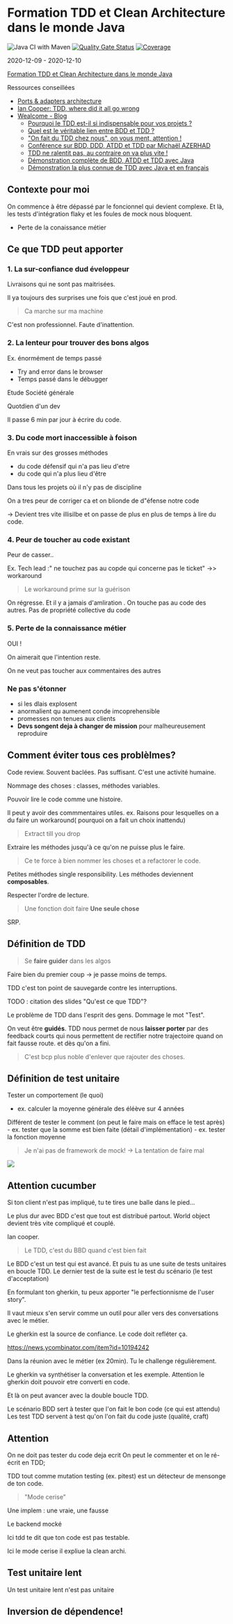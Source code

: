 # Formation TDD et Clean Architecture dans le monde Java

![Java CI with Maven](https://github.com/marc-bouvier/tdd-clean-architecture-java/workflows/Java%20CI%20with%20Maven/badge.svg)
[![Quality Gate Status](https://sonarcloud.io/api/project_badges/measure?project=marc-bouvier_tdd-clean-architecture-java&metric=alert_status)](https://sonarcloud.io/dashboard?id=marc-bouvier_tdd-clean-architecture-java)
[![Coverage](https://sonarcloud.io/api/project_badges/measure?project=marc-bouvier_tdd-clean-architecture-java&metric=coverage)](https://sonarcloud.io/dashboard?id=marc-bouvier_tdd-clean-architecture-java)

2020-12-09 - 2020-12-10

[Formation TDD et Clean Architecture dans le monde Java](https://wealcomecompany.com/wealcome-java-tdd-clean-architecture-formation)

Ressources conseillées

- [Ports & adapters architecture](https://herbertograca.com/2017/09/14/ports-adapters-architecture/)  
- [Ian Cooper: TDD, where did it all go wrong](https://vimeo.com/68375232) 
- [Wealcome - Blog](https://wealcomecompany.com/blog/)
    - [Pourquoi le TDD est-il si indispensable pour vos projets ?](https://wealcomecompany.com/blog/pourquoi-tdd-indispensable-dans-vos-projets-wealcome)
    - [Quel est le véritable lien entre BDD et TDD ?](https://wealcomecompany.com/blog/bdd-tdd-lien-michael-azerhad-wealcome)
    - ["On fait du TDD chez nous", on vous ment, attention !](https://wealcomecompany.com/blog/tdd-on-vous-ment-michael-azerhad-wealcome)
    - [Conférence sur BDD, DDD, ATDD et TDD par Michaël AZERHAD](https://wealcomecompany.com/blog/bdd-ddd-atdd-tdd-michael-azerhad-wealcome)
    - [TDD ne ralentit pas, au contraire on va plus vite !](https://wealcomecompany.com/blog/tdd-video-demonstration-conway-michael-azerhad-wealcome)
    - [Démonstration complète de BDD, ATDD et TDD avec Java](https://wealcomecompany.com/blog/bdd-tdd-full-java-demo-michael-azerhad-wealcome)
    - [Démonstration la plus connue de TDD avec Java et en français](https://wealcomecompany.com/blog/tdd-d%C3%A9monstration-video-fizzbuzz-michael-azerhad-wealcome)
    
   
## Contexte pour moi

On commence à être dépassé par le foncionnel qui devient complexe.
Et là, les tests d'intégration flaky et les foules de mock nous bloquent.

- Perte de la conaissance métier


## Ce que TDD peut apporter

### 1. La sur-confiance dud éveloppeur

Livraisons qui ne sont pas maitrisées.

Il ya  toujours des surprises une fois que c'est joué en prod.

> Ca marche sur ma machine

C'est non professionnel. Faute d'inattention.

### 2. La lenteur pour trouver des bons algos

Ex. énormément de temps passé 
- Try and error dans le browser
- Temps passé dans le débugger

Etude Société générale

Quotdien d'un dev

Il passe 6 min par jour à écrire du code.

### 3. Du code mort inaccessible à foison

En vrais sur des grosses méthodes
- du code défensif qui n'a pas lieu d'etre
- du code qui n'a plus lieu d'être

Dans tous les projets où il n'y  pas de discipline

On a tres peur de corriger ca et on blionde de d"éfense notre code

-> Devient tres vite illisilbe et on passe de plus en plus de temps à lire du code.

### 4. Peur de toucher au code existant

Peur de casser..

Ex. Tech lead :" ne touchez pas au copde qui concerne pas le ticket"
->> workaround

> Le workaround prime sur la guérison


On régresse. Et il y a jamais d'amliration .
On touche pas au code des autres.
Pas de propriété collective du code

### 5. Perte de la connaissance métier

OUI !

On aimerait que l'intention reste.

On ne veut pas toucher aux commentaires des autres

### Ne pas s'étonner

- si les dlais explosent
- anormalient qu aumenent
conde imcoprehensible
- promesses non tenues aux clients
- **Devs songent deja à changer de mission** pour malheureusement reproduire 

## Comment éviter tous ces problèlmes?

Code review. Souvent baclées. Pas suffisant. C'est une activité humaine.

Nommage des choses : classes, méthodes variables.

Pouvoir lire le code comme une histoire.

Il peut y avoir des commmentaires utiles. 
ex. Raisons pour lesquelles on a du faire un workaround( pourquoi on a fait un choix inattendu)

> Extract till you drop 

Extraire les méthodes jusqu'à ce qu'on ne puisse plus le faire.

> Ce te force à bien nommer les choses et a refactorer le code.

Petites méthodes single responsibility. Les méthodes deviennent **composables**.

Respecter l'ordre de lecture.

> Une fonction doit faire **Une seule chose**

SRP. 

## Définition de TDD

> Se **faire guider** dans les algos

Faire bien du premier coup -> je passe moins de temps.

TDD c'est ton point de sauvegarde contre les interruptions.

TODO : citation des slides "Qu'est ce que TDD"?

Le problème de TDD dans l'esprit des gens. Dommage le mot "Test".

On veut être **guidés**. TDD nous permet de nous **laisser porter** par des feedback courts qui nous permettent de 
rectifier notre trajectoire quand on fait fausse route. et dès qu'on a fini.

> C'est bcp plus noble d'enlever que rajouter des choses.

## Définition de test unitaire

Tester un comportement (le quoi)
- ex. calculer la moyenne générale des éléève sur 4 années

Différent de tester le comment (on peut le faire mais on efface le test après)
    - ex. tester que la somme est bien faite (détail d'implémentation)
    - ex. tester la fonction moyenne

> Je n'ai pas de framework de mock!
-> La tentation de faire mal

![](docs/assets/TDD_transformation_cheat_sheet.png)

## Attention cucumber

Si ton client n'est pas impliqué, tu te tires une balle dans le pied...

Le plus dur avec BDD c'est que tout est distribué partout.
World object devient très vite compliqué et couplé.

Ian cooper. 

> Le TDD, c'est du BBD quand c'est bien fait

Le BDD c'est un test qui est avancé. 
Et puis tu as une suite de tests unitaires en boucle TDD.
Le dernier test de la suite est le test du scénario (le test d'acceptation)

En formulant ton gherkin, tu peux apporter "le perfectionnisme de l'user story".

Il vaut mieux s'en servir comme un outil pour aller vers des conversations avec le métier.

Le gherkin est la source de confiance. Le code doit refléter ça.

https://news.ycombinator.com/item?id=10194242

Dans la réunion avec le métier (ex 20min). Tu le challenge régulièrement.

Le gherkin va synthétiser la conversation et les exemple.
Attention le gherkin doit pouvoir etre converti en code.

Et là on peut avancer avec la double boucle TDD.

Le scénario BDD sert à tester que l'on fait le bon code (ce qui est attendu)
Les test TDD servent à test qu'on l'on fait du code juste (qualité, craft)

## Attention

On ne doit pas tester du code deja ecrit
On peut le commenter et on le ré-écrit en TDD;

TDD tout comme mutation testing (ex. pitest) est un détecteur de mensonge de ton code.

> "Mode cerise"

Une implem : une vraie, une fausse

Le backend mocké

Ici tdd te dit que ton code est pas testable.

Ici le mode cerise il expliue la clean archi.

## Test unitaire lent

Un test unitaire lent n'est pas unitaire

## Inversion de dépendence!

